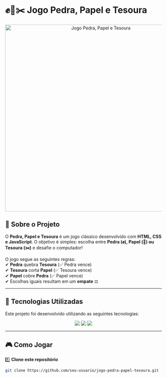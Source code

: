 # ✊📄✂️ Jogo Pedra, Papel e Tesoura  

<div align="center">
  <img src="https://via.placeholder.com/800x400?text=Imagem+do+Jogo" alt="Jogo Pedra, Papel e Tesoura" width="600"/>
</div>

## 📌 Sobre o Projeto  
O **Pedra, Papel e Tesoura** é um jogo clássico desenvolvido com **HTML, CSS e JavaScript**. O objetivo é simples: escolha entre **Pedra (✊), Papel (📄) ou Tesoura (✂️)** e desafie o computador!  

O jogo segue as seguintes regras:  
✔ **Pedra** quebra **Tesoura** (✅ Pedra vence)  
✔ **Tesoura** corta **Papel** (✅ Tesoura vence)  
✔ **Papel** cobre **Pedra** (✅ Papel vence)  
✔ Escolhas iguais resultam em um **empate** ⚖️  

---

## 🚀 Tecnologias Utilizadas  
Este projeto foi desenvolvido utilizando as seguintes tecnologias:

<div align="center">
  <img src="https://img.shields.io/badge/HTML5-E34F26?style=for-the-badge&logo=html5&logoColor=white" />
  <img src="https://img.shields.io/badge/CSS3-1572B6?style=for-the-badge&logo=css3&logoColor=white" />
  <img src="https://img.shields.io/badge/JavaScript-F7DF1E?style=for-the-badge&logo=javascript&logoColor=black" />
</div>  

---

## 🎮 Como Jogar  
1️⃣ **Clone este repositório**  
```sh
git clone https://github.com/seu-usuario/jogo-pedra-papel-tesoura.git

